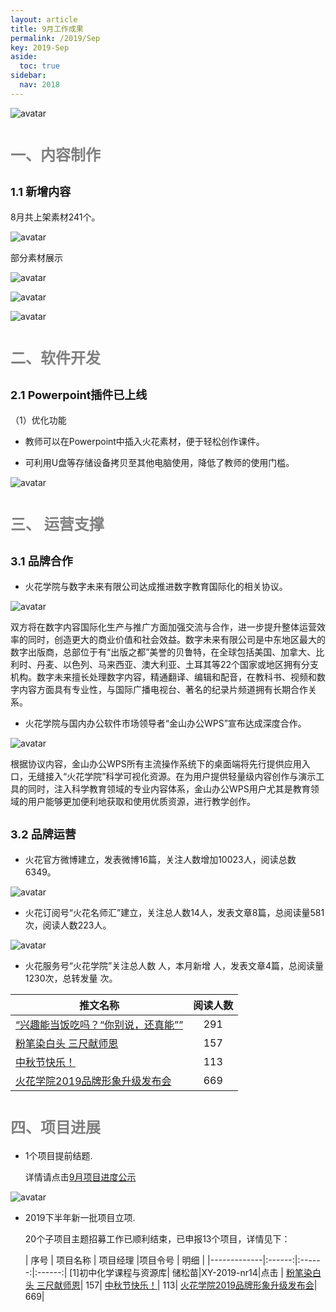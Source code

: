 ```yaml
---
layout: article
title: 9月工作成果
permalink: /2019/Sep
key: 2019-Sep
aside:
  toc: true
sidebar:
  nav: 2018
---
```


<bro/><bro/>

![avatar](images/20190900.png)

# <font size="5" color="gray">一、内容制作</font>

## <font size="4" >1.1 新增内容</font>

8月共上架素材241个。

![avatar](images/2019080901.png)

部分素材展示

![avatar](images/20190902.png)

![avatar](images/20190903.png)

![avatar](images/20190904.png)

# <font size="5" color="gray">二、软件开发</font>

## <font size="4" >2.1 Powerpoint插件已上线</font>

（1）优化功能

- 教师可以在Powerpoint中插入火花素材，便于轻松创作课件。

- 可利用U盘等存储设备拷贝至其他电脑使用，降低了教师的使用门槛。

![avatar](images/20190905.png)

# <font size="5" color="gray">三、	运营支撑</font>

## <font size="4" >3.1 品牌合作</font>

- 火花学院与数字未来有限公司达成推进数字教育国际化的相关协议。

![avatar](images/20190845.png)

双方将在数字内容国际化生产与推广方面加强交流与合作，进一步提升整体运营效率的同时，创造更大的商业价值和社会效益。数字未来有限公司是中东地区最大的数字出版商，总部位于有“出版之都”美誉的贝鲁特，在全球包括美国、加拿大、比利时、丹麦、以色列、马来西亚、澳大利亚、土耳其等22个国家或地区拥有分支机构。数字未来擅长处理数字内容，精通翻译、编辑和配音，在教科书、视频和数字内容方面具有专业性，与国际广播电视台、著名的纪录片频道拥有长期合作关系。

- 火花学院与国内办公软件市场领导者“金山办公WPS”宣布达成深度合作。

![avatar](images/20190844.png)

根据协议内容，金山办公WPS所有主流操作系统下的桌面端将先行提供应用入口，无缝接入“火花学院”科学可视化资源。在为用户提供轻量级内容创作与演示工具的同时，注入科学教育领域的专业内容体系，金山办公WPS用户尤其是教育领域的用户能够更加便利地获取和使用优质资源，进行教学创作。

## <font size="4" >3.2 品牌运营</font>

- 火花官方微博建立，发表微博16篇，关注人数增加10023人，阅读总数6349。

![avatar](images/20190830.png)

- 火花订阅号“火花名师汇”建立，关注总人数14人，发表文章8篇，总阅读量581次，阅读人数223人。

![avatar](images/20190929.png)

- 火花服务号“火花学院”关注总人数  人，本月新增  人，发表文章4篇，总阅读量1230次，总转发量  次。

| 推文名称 |  阅读人数  | 
|-------------|:------:|
[“兴趣能当饭吃吗？“你别说，还真能””](https://mp.weixin.qq.com/s/TCJD_NvXAfwVtknAfChS1Q)|	291|
[粉笔染白头 三尺献师恩](https://mp.weixin.qq.com/s/nDJ_rwn_FjUwa-TNYyvu6w)|	157|
[中秋节快乐！](https://mp.weixin.qq.com/s/X2MlrfRkgnEXMkRpHSGHQA)|	113|
[火花学院2019品牌形象升级发布会](https://mp.weixin.qq.com/s/VtxmtHura42mVM3f6jdUTg)|	669|

# <font size="5" color="gray">四、项目进展</font>

- 1个项目提前结题.
  
  详情请点击[9月项目进度公示](https://xiyue-team.github.io/doc_monthlyreport/project/Aug)
 
![avatar](images/20190833.png)

- 2019下半年新一批项目立项.

  20个子项目主题招募工作已顺利结束，已申报13个项目，详情见下：
  
  | 序号 | 项目名称  | 项目经理  |项目令号  | 明细  |
|-------------|:------:|:------:|:------:|
[1]初中化学课程与资源库|	储松苗|XY-2019-nr14|点击 |
[粉笔染白头 三尺献师恩](https://mp.weixin.qq.com/s/nDJ_rwn_FjUwa-TNYyvu6w)|	157|
[中秋节快乐！](https://mp.weixin.qq.com/s/X2MlrfRkgnEXMkRpHSGHQA)|	113|
[火花学院2019品牌形象升级发布会](https://mp.weixin.qq.com/s/VtxmtHura42mVM3f6jdUTg)|	669|





